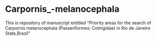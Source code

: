 # Carpornis_-melanocephala
This is repository of manuscript entitled "Priority areas for the search of Carpornis melanocephala (Passeriformes: Cotingidae) in Rio de Janeiro State,Brazil"
